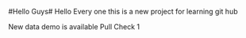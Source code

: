 #Hello Guys#
Hello Every one this is a new project for learning git hub 

New data demo is available
Pull Check 1 